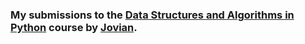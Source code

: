 ### My submissions to the [Data Structures and Algorithms in Python](https://jovian.com/learn/data-structures-and-algorithms-in-python) course by [Jovian](https://jovian.com/).
